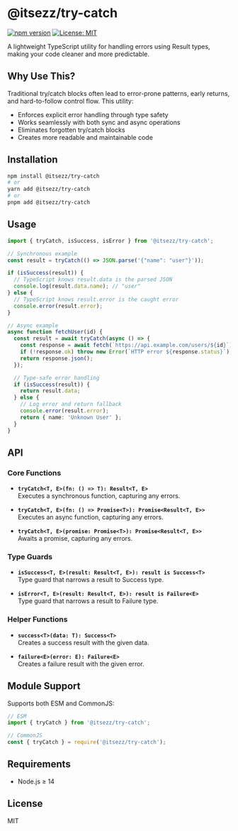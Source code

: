 # @itsezz/try-catch

[![npm version](https://img.shields.io/npm/v/@itsezz/try-catch.svg)](https://www.npmjs.com/package/@itsezz/try-catch)
[![License: MIT](https://img.shields.io/badge/License-MIT-blue.svg)](https://opensource.org/licenses/MIT)

A lightweight TypeScript utility for handling errors using Result types, making your code cleaner and more predictable.

## Why Use This?

Traditional try/catch blocks often lead to error-prone patterns, early returns, and hard-to-follow control flow. This utility:

- Enforces explicit error handling through type safety
- Works seamlessly with both sync and async operations
- Eliminates forgotten try/catch blocks
- Creates more readable and maintainable code

## Installation

```bash
npm install @itsezz/try-catch
# or
yarn add @itsezz/try-catch
# or
pnpm add @itsezz/try-catch
```

## Usage

```typescript
import { tryCatch, isSuccess, isError } from '@itsezz/try-catch';

// Synchronous example
const result = tryCatch(() => JSON.parse('{"name": "user"}'));

if (isSuccess(result)) {
  // TypeScript knows result.data is the parsed JSON
  console.log(result.data.name); // "user"
} else {
  // TypeScript knows result.error is the caught error
  console.error(result.error);
}

// Async example
async function fetchUser(id) {
  const result = await tryCatch(async () => {
    const response = await fetch(`https://api.example.com/users/${id}`);
    if (!response.ok) throw new Error(`HTTP error ${response.status}`);
    return response.json();
  });

  // Type-safe error handling
  if (isSuccess(result)) {
    return result.data;
  } else {
    // Log error and return fallback
    console.error(result.error);
    return { name: 'Unknown User' };
  }
}
```

## API

### Core Functions

- **`tryCatch<T, E>(fn: () => T): Result<T, E>`**  
  Executes a synchronous function, capturing any errors.

- **`tryCatch<T, E>(fn: () => Promise<T>): Promise<Result<T, E>>`**  
  Executes an async function, capturing any errors.

- **`tryCatch<T, E>(promise: Promise<T>): Promise<Result<T, E>>`**  
  Awaits a promise, capturing any errors.

### Type Guards

- **`isSuccess<T, E>(result: Result<T, E>): result is Success<T>`**  
  Type guard that narrows a result to Success type.

- **`isError<T, E>(result: Result<T, E>): result is Failure<E>`**  
  Type guard that narrows a result to Failure type.

### Helper Functions

- **`success<T>(data: T): Success<T>`**  
  Creates a success result with the given data.

- **`failure<E>(error: E): Failure<E>`**  
  Creates a failure result with the given error.

## Module Support

Supports both ESM and CommonJS:

```javascript
// ESM
import { tryCatch } from '@itsezz/try-catch';

// CommonJS
const { tryCatch } = require('@itsezz/try-catch');
```

## Requirements

- Node.js ≥ 14

## License

MIT
